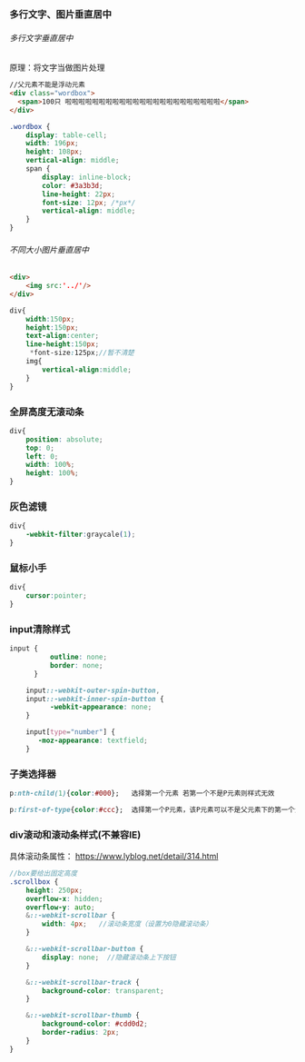 ### 多行文字、图片垂直居中

###### 多行文字垂直居中

原理：将文字当做图片处理

```html
//父元素不能是浮动元素
<div class="wordbox">
  <span>100只 啦啦啦啦啦啦啦啦啦啦啦啦啦啦啦啦啦啦啦啦啦啦啦</span>
</div>
```



```scss
.wordbox {
    display: table-cell;
    width: 196px;
    height: 108px;
    vertical-align: middle;
    span {
        display: inline-block;
        color: #3a3b3d;
        line-height: 22px;
        font-size: 12px; /*px*/
        vertical-align: middle;
    }
}
```



###### 不同大小图片垂直居中

```html
<div>
    <img src:'../'/>
</div>
```

```scss
div{
    width:150px; 
    height:150px; 
    text-align:center; 
    line-height:150px;
     *font-size:125px;//暂不清楚
    img{
        vertical-align:middle;
    }
}
```









### 全屏高度无滚动条

```scss
div{
    position: absolute;
    top: 0;
    left: 0;
    width: 100%;
    height: 100%;
}
```







###	灰色滤镜

```css
div{
    -webkit-filter:graycale(1);
}
```



### 鼠标小手

```css
div{
	cursor:pointer;
}
```



### input清除样式

```css
input {
          outline: none; 
          border: none;
      }

    input::-webkit-outer-spin-button,
    input::-webkit-inner-spin-button {
          -webkit-appearance: none;
    }

    input[type="number"] {
       -moz-appearance: textfield;
    }
```





### 子类选择器

```css
p:nth-child(1){color:#000};   选择第一个元素 若第一个不是P元素则样式无效

p:first-of-type{color:#ccc};  选择第一个P元素，该P元素可以不是父元素下的第一个元素
```





### div滚动和滚动条样式(不兼容IE)

具体滚动条属性： https://www.lyblog.net/detail/314.html 

```scss
//box要给出固定高度
.scrollbox {  
    height: 250px;
    overflow-x: hidden;
    overflow-y: auto;
    &::-webkit-scrollbar {
        width: 4px;   //滚动条宽度（设置为0隐藏滚动条）
    }

    &::-webkit-scrollbar-button {
        display: none;  //隐藏滚动条上下按钮
    }

    &::-webkit-scrollbar-track {
        background-color: transparent; 
    }

    &::-webkit-scrollbar-thumb {
        background-color: #cdd0d2;
        border-radius: 2px;
    }
}
```


